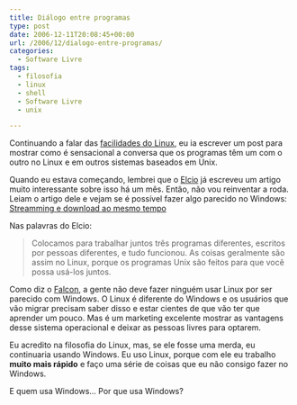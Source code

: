```yaml
---
title: Diálogo entre programas
type: post
date: 2006-12-11T20:08:45+00:00
url: /2006/12/dialogo-entre-programas/
categories:
  - Software Livre
tags:
  - filosofia
  - linux
  - shell
  - Software Livre
  - unix

---
```

Continuando a falar das [facilidades do Linux][1], eu ia escrever um post para mostrar como é sensacional a conversa que os programas têm um com o outro no Linux e em outros sistemas baseados em Unix.

Quando eu estava começando, lembrei que o [Elcio][2] já escreveu um artigo muito interessante sobre isso há um mês. Então, não vou reinventar a roda. Leiam o artigo dele e vejam se é possível fazer algo parecido no Windows: [Streamming e download ao mesmo tempo][3]

Nas palavras do Elcio:

> Colocamos para trabalhar juntos três programas diferentes, escritos por pessoas diferentes, e tudo funcionou. As coisas geralmente são assim no Linux, porque os programas Unix são feitos para que você possa usá-los juntos.

Como diz o [Falcon][4], a gente não deve fazer ninguém usar Linux por ser parecido com Windows. O Linux é diferente do Windows e os usuários que vão migrar precisam saber disso e estar cientes de que vão ter que aprender um pouco. Mas é um marketing excelente mostrar as vantagens desse sistema operacional e deixar as pessoas livres para optarem.

Eu acredito na filosofia do Linux, mas, se ele fosse uma merda, eu continuaria usando Windows. Eu uso Linux, porque com ele eu trabalho **muito mais rápido** e faço uma série de coisas que eu não consigo fazer no Windows.

E quem usa Windows… Por que usa Windows?

 [1]: http://tiagomadeira.net/2006/12/09/windows-e-mais-facil/
 [2]: http://blog.elcio.com.br/
 [3]: http://blog.elcio.com.br/streamming-e-download-ao-mesmo-tempo/
 [4]: http://falcon-dark.blogspot.com

